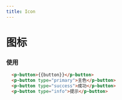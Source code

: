 ```yaml
---
title: Icon
---
```


# 图标
<script>
export default {
  data() {
    return {
      button: '默认'
    }
  }
}
</script>

<template>
  <p-button>{{button}}</p-button>
  <p-button type="primary">主色</p-button>
  <p-button type="success">成功</p-button>
  <p-button type="info">提示</p-button>
</template>


### 使用
```html
  <p-button>{{button}}</p-button>
  <p-button type="primary">主色</p-button>
  <p-button type="success">成功</p-button>
  <p-button type="info">提示</p-button>
```